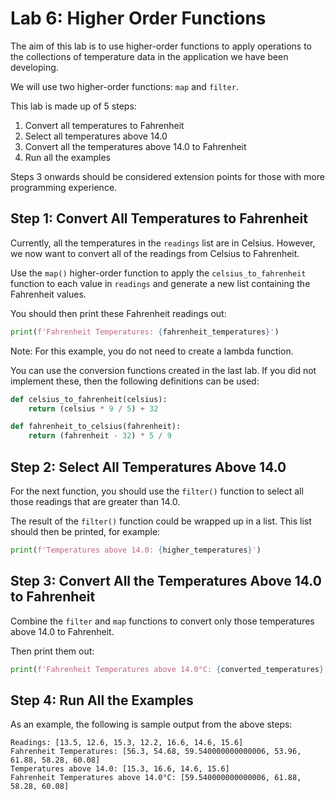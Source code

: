 # Lab 6: Higher Order Functions

The aim of this lab is to use higher-order functions to apply operations to the collections of temperature data in the application we have been developing.

We will use two higher-order functions: `map` and `filter`.

This lab is made up of 5 steps:

1. Convert all temperatures to Fahrenheit
2. Select all temperatures above 14.0
3. Convert all the temperatures above 14.0 to Fahrenheit
4. Run all the examples

Steps 3 onwards should be considered extension points for those with more programming experience.

## Step 1: Convert All Temperatures to Fahrenheit

Currently, all the temperatures in the `readings` list are in Celsius. However, we now want to convert all of the readings from Celsius to Fahrenheit.

Use the `map()` higher-order function to apply the `celsius_to_fahrenheit` function to each value in `readings` and generate a new list containing the Fahrenheit values.

You should then print these Fahrenheit readings out:

```python
print(f'Fahrenheit Temperatures: {fahrenheit_temperatures}')
```

Note: For this example, you do not need to create a lambda function.

You can use the conversion functions created in the last lab. If you did not implement these, then the following definitions can be used:

```python
def celsius_to_fahrenheit(celsius):
    return (celsius * 9 / 5) + 32

def fahrenheit_to_celsius(fahrenheit):
    return (fahrenheit - 32) * 5 / 9
```

## Step 2: Select All Temperatures Above 14.0

For the next function, you should use the `filter()` function to select all those readings that are greater than 14.0.

The result of the `filter()` function could be wrapped up in a list. This list should then be printed, for example:

```python
print(f'Temperatures above 14.0: {higher_temperatures}')
```

## Step 3: Convert All the Temperatures Above 14.0 to Fahrenheit

Combine the `filter` and `map` functions to convert only those temperatures above 14.0 to Fahrenheit.

Then print them out:

```python
print(f'Fahrenheit Temperatures above 14.0°C: {converted_temperatures}')
```

## Step 4: Run All the Examples

As an example, the following is sample output from the above steps:

```
Readings: [13.5, 12.6, 15.3, 12.2, 16.6, 14.6, 15.6]
Fahrenheit Temperatures: [56.3, 54.68, 59.540000000000006, 53.96, 61.88, 58.28, 60.08]
Temperatures above 14.0: [15.3, 16.6, 14.6, 15.6]
Fahrenheit Temperatures above 14.0°C: [59.540000000000006, 61.88, 58.28, 60.08]
```
